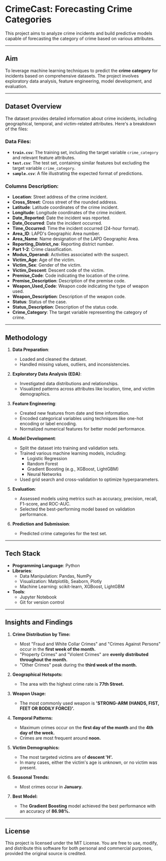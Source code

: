 # CrimeCast: Forecasting Crime Categories

This project aims to analyze crime incidents and build predictive models capable of forecasting the category of crime based on various attributes.

---

## Aim
To leverage machine learning techniques to predict the **crime category** for incidents based on comprehensive datasets. The project involves exploratory data analysis, feature engineering, model development, and evaluation.

---

## Dataset Overview

The dataset provides detailed information about crime incidents, including geographical, temporal, and victim-related attributes. Here's a breakdown of the files:

### Data Files:
- **`train.csv`**: The training set, including the target variable `crime_category` and relevant feature attributes.
- **`test.csv`**: The test set, containing similar features but excluding the target variable `crime_category`.
- **`sample.csv`**: A file illustrating the expected format of predictions.

### Columns Description:
- **Location**: Street address of the crime incident.
- **Cross_Street**: Cross street of the rounded address.
- **Latitude**: Latitude coordinates of the crime incident.
- **Longitude**: Longitude coordinates of the crime incident.
- **Date_Reported**: Date the incident was reported.
- **Date_Occurred**: Date the incident occurred.
- **Time_Occurred**: Time the incident occurred (24-hour format).
- **Area_ID**: LAPD's Geographic Area number.
- **Area_Name**: Name designation of the LAPD Geographic Area.
- **Reporting_District_no**: Reporting district number.
- **Part 1-2**: Crime classification.
- **Modus_Operandi**: Activities associated with the suspect.
- **Victim_Age**: Age of the victim.
- **Victim_Sex**: Gender of the victim.
- **Victim_Descent**: Descent code of the victim.
- **Premise_Code**: Code indicating the location of the crime.
- **Premise_Description**: Description of the premise code.
- **Weapon_Used_Code**: Weapon code indicating the type of weapon used.
- **Weapon_Description**: Description of the weapon code.
- **Status**: Status of the case.
- **Status_Description**: Description of the status code.
- **Crime_Category**: The target variable representing the category of crime.

---

## Methodology

1. **Data Preparation**:
   - Loaded and cleaned the dataset.
   - Handled missing values, outliers, and inconsistencies.

2. **Exploratory Data Analysis (EDA)**:
   - Investigated data distributions and relationships.
   - Visualized patterns across attributes like location, time, and victim demographics.

3. **Feature Engineering**:
   - Created new features from date and time information.
   - Encoded categorical variables using techniques like one-hot encoding or label encoding.
   - Normalized numerical features for better model performance.

4. **Model Development**:
   - Split the dataset into training and validation sets.
   - Trained various machine learning models, including:
     - Logistic Regression
     - Random Forest
     - Gradient Boosting (e.g., XGBoost, LightGBM)
     - Neural Networks
   - Used grid search and cross-validation to optimize hyperparameters.

5. **Evaluation**:
   - Assessed models using metrics such as accuracy, precision, recall, F1-score, and ROC-AUC.
   - Selected the best-performing model based on validation performance.

6. **Prediction and Submission**:
   - Predicted crime categories for the test set.
---

## Tech Stack
- **Programming Language**: Python
- **Libraries**:
  - Data Manipulation: Pandas, NumPy
  - Visualization: Matplotlib, Seaborn, Plotly
  - Machine Learning: scikit-learn, XGBoost, LightGBM
- **Tools**:
  - Jupyter Notebook
  - Git for version control

---

## Insights and Findings

1. **Crime Distribution by Time:**
   - Most "Fraud and White Collar Crimes" and "Crimes Against Persons" occur in the **first week of the month.**
   - "Property Crimes" and "Violent Crimes" are **evenly distributed throughout the month.**
   - "Other Crimes" peak during the **third week of the month.**
    
2. **Geographical Hotspots:**
   - The area with the highest crime rate is **77th Street.**

3. **Weapon Usage:**
   - The most commonly used weapon is **'STRONG-ARM (HANDS, FIST, FEET OR BODILY FORCE)'.**

4. **Temporal Patterns:**
   - Maximum crimes occur on the **first day of the month** and the **4th day of the week.**
   - Crimes are most frequent around **noon.**

5. **Victim Demographics:**
   - The most targeted victims are of **descent 'H'.**
   - In many cases, either the victim's age is unknown, or no victim was present.

6. **Seasonal Trends:**
   - Most crimes occur in **January.**

7. **Best Model:**
   - The **Gradient Boosting** model achieved the best performance with an accuracy of **86.98%.**
---

## License

This project is licensed under the MIT License. You are free to use, modify, and distribute this software for both personal and commercial purposes, provided the original source is credited.
